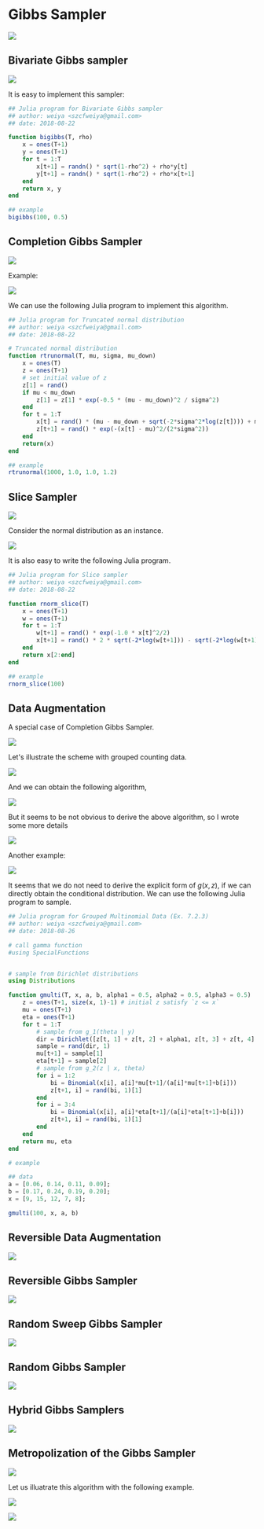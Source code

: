 # Gibbs Sampler

![](gibbs.png)

## Bivariate Gibbs sampler

![](bi-gibbs.png)

It is easy to implement this sampler:

```julia
## Julia program for Bivariate Gibbs sampler
## author: weiya <szcfweiya@gmail.com>
## date: 2018-08-22

function bigibbs(T, rho)
    x = ones(T+1)
    y = ones(T+1)
    for t = 1:T
        x[t+1] = randn() * sqrt(1-rho^2) + rho*y[t]
        y[t+1] = randn() * sqrt(1-rho^2) + rho*x[t+1]
    end
    return x, y
end

## example
bigibbs(100, 0.5)
```

## Completion Gibbs Sampler

![](c-gibbs.png)

Example:

![](ex-7-1-5.png)

We can use the following Julia program to implement this algorithm.

```julia
## Julia program for Truncated normal distribution
## author: weiya <szcfweiya@gmail.com>
## date: 2018-08-22

# Truncated normal distribution
function rtrunormal(T, mu, sigma, mu_down)
    x = ones(T)
    z = ones(T+1)
    # set initial value of z
    z[1] = rand()
    if mu < mu_down
        z[1] = z[1] * exp(-0.5 * (mu - mu_down)^2 / sigma^2)
    end
    for t = 1:T
        x[t] = rand() * (mu - mu_down + sqrt(-2*sigma^2*log(z[t]))) + mu_down
        z[t+1] = rand() * exp(-(x[t] - mu)^2/(2*sigma^2))
    end
    return(x)
end

## example
rtrunormal(1000, 1.0, 1.0, 1.2)
```

## Slice Sampler

![](slice.png)

Consider the normal distribution as an instance.

![](ex-7-1-7.png)

It is also easy to write the following Julia program.

```julia
## Julia program for Slice sampler
## author: weiya <szcfweiya@gmail.com>
## date: 2018-08-22

function rnorm_slice(T)
    x = ones(T+1)
    w = ones(T+1)
    for t = 1:T
        w[t+1] = rand() * exp(-1.0 * x[t]^2/2)
        x[t+1] = rand() * 2 * sqrt(-2*log(w[t+1])) - sqrt(-2*log(w[t+1]))
    end
    return x[2:end]
end

## example
rnorm_slice(100)
```

## Data Augmentation

A special case of Completion Gibbs Sampler.

![](dataaug.png)

Let's illustrate the scheme with grouped counting data.

![](ex-7-2-2.png)

And we can obtain the following algorithm,

![](pois_gamma_gibbs.png)

But it seems to be not obvious to derive the above algorithm, so I wrote some more details

![](details_alg35_fix.jpg)

Another example:

![](ex-7-2-3.png)

It seems that we do not need to derive the explicit form of $g(x, z)$, if we can directly obtain the conditional distribution. We can use the following Julia program to sample.

```julia
## Julia program for Grouped Multinomial Data (Ex. 7.2.3)
## author: weiya <szcfweiya@gmail.com>
## date: 2018-08-26

# call gamma function
#using SpecialFunctions


# sample from Dirichlet distributions
using Distributions

function gmulti(T, x, a, b, alpha1 = 0.5, alpha2 = 0.5, alpha3 = 0.5)
    z = ones(T+1, size(x, 1)-1) # initial z satisfy `z <= x`
    mu = ones(T+1)
    eta = ones(T+1)
    for t = 1:T
        # sample from g_1(theta | y)
        dir = Dirichlet([z[t, 1] + z[t, 2] + alpha1, z[t, 3] + z[t, 4] + alpha2, x[5] + alpha3])
        sample = rand(dir, 1)
        mu[t+1] = sample[1]
        eta[t+1] = sample[2]
        # sample from g_2(z | x, theta)
        for i = 1:2
            bi = Binomial(x[i], a[i]*mu[t+1]/(a[i]*mu[t+1]+b[i]))
            z[t+1, i] = rand(bi, 1)[1]
        end 
        for i = 3:4
            bi = Binomial(x[i], a[i]*eta[t+1]/(a[i]*eta[t+1]+b[i]))
            z[t+1, i] = rand(bi, 1)[1]
        end
    end
    return mu, eta
end

# example

## data
a = [0.06, 0.14, 0.11, 0.09];
b = [0.17, 0.24, 0.19, 0.20];
x = [9, 15, 12, 7, 8]; 

gmulti(100, x, a, b)
```

## Reversible Data Augmentation

![](rdataaug.png)

## Reversible Gibbs Sampler

![](rgibbs.png)

## Random Sweep Gibbs Sampler

![](rsgibbs.png)

## Random Gibbs Sampler

![](randgibbs.png)

## Hybrid Gibbs Samplers

![](hybridMCMC.png)

## Metropolization of the Gibbs Sampler

![](metrogibbs.png)

Let us illuatrate this algorithm with the following example.

![](ex-7-2-3.png)

![](ex-7-3-8.png)


